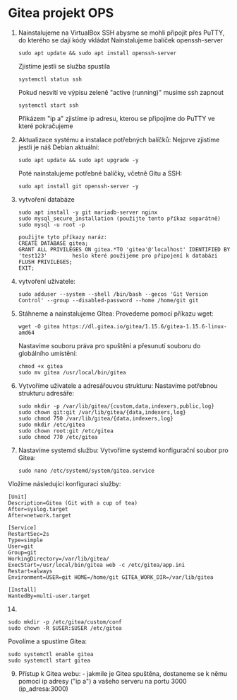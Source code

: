 # Gitea projekt OPS
1. Nainstalujeme na VirtualBox SSH abysme se mohli připojit přes PuTTY, do kterého se dají kódy vkládat
     Nainstalujeme balíček openssh-server
     ```
     sudo apt update && sudo apt install openssh-server
     ```
     Zjistíme jestli se služba spustila
     ```
     systemctl status ssh
     ```
     Pokud nesvítí ve výpisu zeleně "active (running)" musíme ssh zapnout
     ```
     systemctl start ssh
     ```
     Přikázem "ip a" zjistíme ip adresu, kterou se připojíme do PuTTY ve které pokračujeme
   
3. Aktualizace systému a instalace potřebných balíčků:
   Nejprve zjistíme jestli je náš Debian aktuální:
   ```
   sudo apt update && sudo apt upgrade -y
   ```
   Poté nainstalujeme potřebné balíčky, včetně Gitu a SSH:
   ```
   sudo apt install git openssh-server -y
   ```
   


4. vytvoření databáze
   ```
   sudo apt install -y git mariadb-server nginx
   sudo mysql_secure_installation (použijte tento příkaz separátně)
   sudo mysql -u root -p
   ```
   ``` 
   použijte tyto příkazy naráz:
   CREATE DATABASE gitea;
   GRANT ALL PRIVILEGES ON gitea.*TO 'gitea'@'localhost' IDENTIFIED BY 'test123'        heslo které použijeme pro připojení k databázi
   FLUSH PRIVILEGES;
   EXIT;
   ``` 
6. vytvoření uživatele:
   ``` 
   sudo adduser --system --shell /bin/bash --gecos 'Git Version Control' --group --disabled-password --home /home/git git
   ``` 

   
8. Stáhneme a nainstalujeme GItea:
     Provedeme pomocí příkazu wget:
     ``` 
     wget -O gitea https://dl.gitea.io/gitea/1.15.6/gitea-1.15.6-linux-amd64
     ``` 
     Nastavíme souboru práva pro spuštění a přesunutí souboru do globálního umístění:
     ``` 
     chmod +x gitea
     sudo mv gitea /usr/local/bin/gitea
     ``` 
10. Vytvoříme uživatele a adresářouvou strukturu:
      Nastavíme potřebnou strukturu adresáře:
      ``` 
      sudo mkdir -p /var/lib/gitea/{custom,data,indexers,public,log}
      sudo chown git:git /var/lib/gitea/{data,indexers,log}
      sudo chmod 750 /var/lib/gitea/{data,indexers,log}
      sudo mkdir /etc/gitea
      sudo chown root:git /etc/gitea
      sudo chmod 770 /etc/gitea
      ``` 
12. Nastavíme systemd službu:
   Vytvoříme systemd konfigurační soubor pro Gitea:
    ``` 
    sudo nano /etc/systemd/system/gitea.service
    ``` 
   Vložíme následující konfiguraci služby:
```
[Unit]
Description=Gitea (Git with a cup of tea)
After=syslog.target
After=network.target

[Service]
RestartSec=2s
Type=simple
User=git
Group=git
WorkingDirectory=/var/lib/gitea/
ExecStart=/usr/local/bin/gitea web -c /etc/gitea/app.ini
Restart=always
Environment=USER=git HOME=/home/git GITEA_WORK_DIR=/var/lib/gitea

[Install]
WantedBy=multi-user.target
```
14.
 ``` 
 sudo mkdir -p /etc/gitea/custom/conf
 sudo chown -R $USER:$USER /etc/gitea
 ``` 
      
 Povolíme a spustíme Gitea:
 ```
 sudo systemctl enable gitea
 sudo systemctl start gitea
 ```

9. Přístup k Gitea webu:
        - jakmile je Gitea spuštěna, dostaneme se k němu pomocí ip adresy ("ip a") a vašeho serveru na portu 3000
                (ip_adresa:3000)
